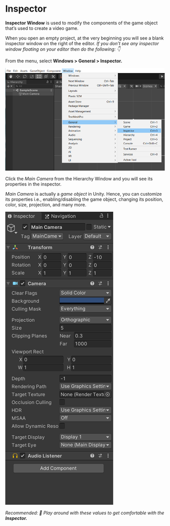 #  Inspector

**Inspector Window** is used to modify the components of the game object that’s used to create a video game.

When you open an empty project, at the very beginning you will see a blank inspector window on the right of the editor. *If you don’t see any inspector window floating on your editor then do the following: 👇*

From the menu, select **Windows > General > Inspector.**
        
![inspector](./Images/inspector.png)
        
Click the *Main Camera* from the Hierarchy Window and you will see its properties in the inspector.

*Main Camera* is actually a *game object* in Unity. Hence, you can customize its properties i.e., enabling/disabling the game object, changing its position, color, size, projection, and many more.
    
![editor](./Images/e1.png)
    
*Recommended: 🔴 Play around with these values to get comfortable with the **Inspector.***
